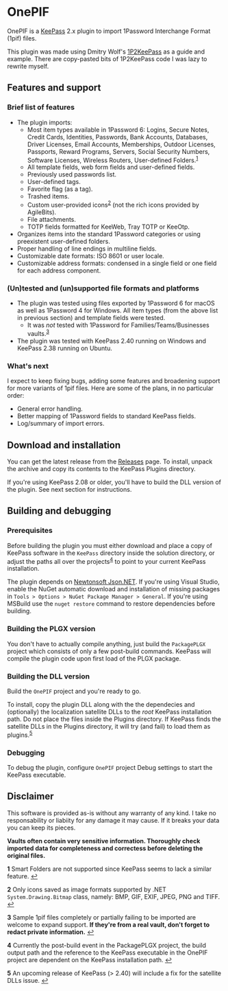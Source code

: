 # OnePIF

OnePIF is a [KeePass](https://keepass.info/) 2.x plugin to import 1Password Interchange Format (1pif) files.

This plugin was made using Dmitry Wolf's [1P2KeePass](https://github.com/diimdeep/1P2KeePass) as a guide and example. There are copy-pasted bits of 1P2KeePass code I was lazy to rewrite myself.

## Features and support

### Brief list of features

* The plugin imports:
  - Most item types available in 1Password 6: Logins, Secure Notes, Credit Cards, Identities, Passwords, Bank Accounts, Databases, Driver Licenses, Email Accounts, Memberships, Outdoor Licenses, Passports, Reward Programs, Servers, Social Security Numbers, Software Licenses, Wireless Routers, User-defined Folders.<sup id="a1">[1](#f1)</sup>
  - All template fields, web form fields and user-defined fields.
  - Previously used passwords list.
  - User-defined tags.
  - Favorite flag (as a tag).
  - Trashed items.
  - Custom user-provided icons<sup id="a2">[2](#f2)</sup> (not the rich icons provided by AgileBits).
  - File attachments.
  - TOTP fields formatted for KeeWeb, Tray TOTP or KeeOtp.
* Organizes items into the standard 1Password categories or using preexistent user-defined folders.
* Proper handling of line endings in multiline fields.
* Customizable date formats: ISO 8601 or user locale.
* Customizable address formats: condensed in a single field or one field for each address component.

### (Un)tested and (un)supported file formats and platforms

* The plugin was tested using files exported by 1Password 6 for macOS as well as 1Password 4 for Windows. All item types (from the above list in previous section) and template fields were tested.
  - It was *not* tested with 1Password for Families/Teams/Businesses vaults.<sup id="a3">[3](#f3)</sup>
* The plugin was tested with KeePass 2.40 running on Windows and KeePass 2.38 running on Ubuntu.

### What's next

I expect to keep fixing bugs, adding some features and broadening support for more variants of 1pif files. Here are some of the plans, in no particular order:

* General error handling.
* Better mapping of 1Password fields to standard KeePass fields.
* Log/summary of import errors.

## Download and installation

You can get the latest release from the [Releases](https://github.com/juanii/OnePIF/releases/latest) page. To install, unpack the archive and copy its contents to the KeePass Plugins directory.

If you're using KeePass 2.08 or older, you'll have to build the DLL version of the plugin. See next section for instructions.

## Building and debugging

### Prerequisites

Before building the plugin you must either download and place a copy of KeePass software in the `KeePass` directory inside the solution directory, or adjust the paths all over the projects<sup id="a4">[4](#f4)</sup> to point to your current KeePass installation.

The plugin depends on [Newtonsoft Json.NET](https://www.newtonsoft.com/). If you're using Visual Studio, enable the NuGet automatic download and installation of missing packages in `Tools > Options > NuGet Package Manager > General`. If you're using MSBuild use the `nuget restore` command to restore dependencies before building.

### Building the PLGX version

You don't have to actually compile anything, just build the `PackagePLGX` project which consists of only a few post-build commands. KeePass will compile the plugin code upon first load of the PLGX package.

### Building the DLL version

Build the `OnePIF` project and you're ready to go.

To install, copy the plugin DLL along with the the dependecies and (optionally) the localization satellite DLLs to the _root_ KeePass installation path. Do not place the files inside the Plugins directory. If KeePass finds the satellite DLLs in the Plugins directory, it will try (and fail) to load them as plugins.<sup id="a5">[5](#f5)</sup>

### Debugging

To debug the plugin, configure `OnePIF` project Debug settings to start the KeePass executable.

## Disclaimer

This software is provided as-is without any warranty of any kind. I take no responsability or liabiity for any damage it may cause. If it breaks your data you can keep its pieces.

**Vaults often contain very sensitive information. Thoroughly check imported data for completeness and correctess before deleting the original files.**

<b id="f1">1</b> Smart Folders are not supported since KeePass seems to lack a similar feature. [:leftwards_arrow_with_hook:](#a1)

<b id="f2">2</b> Only icons saved as image formats supported by .NET `System.Drawing.Bitmap` class, namely: BMP, GIF, EXIF, JPEG, PNG and TIFF. [:leftwards_arrow_with_hook:](#a2)

<b id="f3">3</b> Sample 1pif files completely or partially failing to be imported are welcome to expand support. **If they're from a real vault, don't forget to redact private information.** [:leftwards_arrow_with_hook:](#a3)

<b id="f4">4</b> Currently the post-build event in the PackagePLGX project, the build output path and the reference to the KeePass executable in the OnePIF project are dependent on the KeePass installation path. [:leftwards_arrow_with_hook:](#a4)

<b id="f5">5</b> An upcoming release of KeePass (> 2.40) will include a fix for the satellite DLLs issue. [:leftwards_arrow_with_hook:](#a5)
